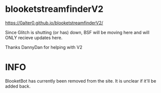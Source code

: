 # blooketstreamfinderV2
https://0alter0.github.io/blooketstreamfinderV2/

Since Glitch is shutting (or has) down, BSF will be moving here and will ONLY recieve updates here.

Thanks DannyDan for helping with V2

# INFO
BlooketBot has currently been removed from the site. It is unclear if it'll be added back.
